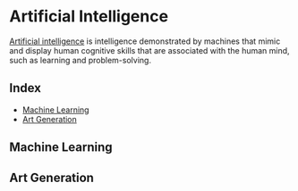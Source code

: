 # Artificial Intelligence

[Artificial intelligence](https://en.wikipedia.org/wiki/Artificial_intelligence) is intelligence demonstrated by machines that mimic and display human cognitive skills that are associated with the human mind, such as learning and problem-solving.

## Index

* [Machine Learning](#machine-learning)
* [Art Generation](#art-generation)

## Machine Learning

## Art Generation
